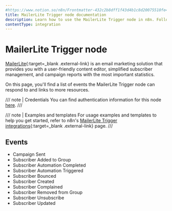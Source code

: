 ```yaml
---
#https://www.notion.so/n8n/Frontmatter-432c2b8dff1f43d4b1c8d20075510fe4
title: MailerLite Trigger node documentation
description: Learn how to use the MailerLite Trigger node in n8n. Follow technical documentation to integrate MailerLite Trigger node into your workflows.
contentType: integration
---
```


# MailerLite Trigger node

[MailerLite](https://www.mailerlite.com/){:target=_blank .external-link} is an email marketing solution that provides you with a user-friendly content editor, simplified subscriber management, and campaign reports with the most important statistics.

On this page, you'll find a list of events the MailerLite Trigger node can respond to and links to more resources.

/// note | Credentials
You can find authentication information for this node [here](/integrations/builtin/credentials/mailerlite/).
///

///  note  | Examples and templates
For usage examples and templates to help you get started, refer to n8n's [MailerLite Trigger integrations](https://n8n.io/integrations/mailerlite-trigger/){:target=_blank .external-link} page.
///

## Events

- Campaign Sent
- Subscriber Added to Group
- Subscriber Automation Completed
- Subscriber Automation Triggered
- Subscriber Bounced
- Subscriber Created
- Subscriber Complained
- Subscriber Removed from Group
- Subscriber Unsubscribe
- Subscriber Updated



